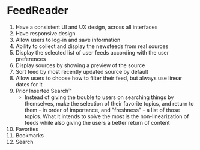 # FeedReader
1. Have a consistent UI and UX design, across all interfaces
2. Have responsive design
3. Allow users to log-in and save information
4. Ability to collect and display the newsfeeds from real sources
5. Display the selected list of user feeds according with the user preferences
6. Display sources by showing a preview of the source
7. Sort feed by most recently updated source by default
8. Allow users to choose how to filter their feed, but always use linear dates for it
9. Prior Inserted Search™
    - Instead of giving the trouble to users on searching things by themselves, make the selection of their favorite topics, and return to them - in order of importance, and "freshness" - a list of those topics. What it intends to solve the most is the non-linearization of feeds while also giving the users a better return of content
10. Favorites
11. Bookmarks
12. Search
